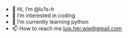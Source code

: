 - 👋 Hi, I’m @lu1s-h
- 👀 I’m interested in coding
- 🌱 I’m currently learning python
- 📫 How to reach me luis.her.wie@gmail.com

<!---
lu1s-h/lu1s-h is a ✨ special ✨ repository because its `README.md` (this file) appears on your GitHub profile.
You can click the Preview link to take a look at your changes.
--->

